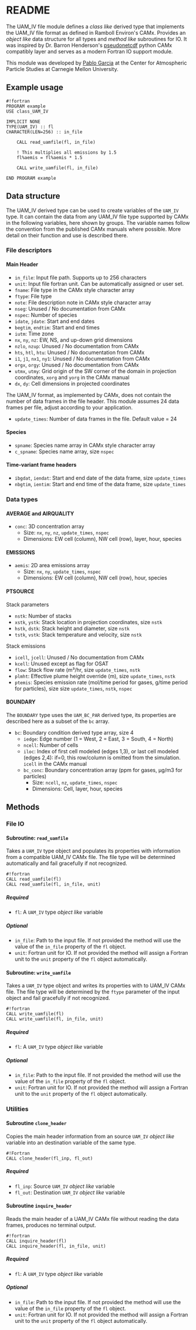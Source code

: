 # README

The UAM\_IV file module defines a *class like* derived type that implements the UAM\_IV file format as defined in Ramboll Environ's CAMx. Provides an *object like* data structure for all types and *method like* subroutines for IO. It was inspired by Dr. Barron Henderson's [pseudonetcdf](https://github.com/barronh/pseudonetcdf) python CAMx compatibly layer and serves as a modern Fortran IO support module.

This module was developed by [Pablo Garcia](pablogar@andrew.cmu.edu) at the Center for Atmospheric Particle Studies at Carnegie Mellon University.

## Example usage
```
#!fortran
PROGRAM example
USE class_UAM_IV

IMPLICIT NONE
TYPE(UAM_IV) :: fl
CHARACTER(LEN=256) :: in_file

    CALL read_uamfile(fl, in_file)

    ! This multiplies all emissions by 1.5
    fl%aemis = fl%aemis * 1.5

    CALL write_uamfile(fl, in_file)

END PROGRAM example
```

## Data structure

The UAM\_IV derived type can be used to create variables of the `UAM_IV` type. It can contain the data from any UAM\_IV file type supported by CAMx in the following variables, here shown by groups. The variable names follow the convention from the published CAMx manuals where possible. More detail on their function and use is described there.

### File descriptors

#### Main Header
* `in_file`: Input file path. Supports up to 256 characters
* `unit`: Input file fortran unit. Can be automatically assigned or user set.
* `fname`: File type in the CAMx style character array
* `ftype`: File type
* `note`: File description note in CAMx style character array
* `nseg`: Unused / No documentation from CAMx
* `nspec`: Number of species
* `idate`, `jdate`: Start and end dates
* `begtim`, `endtim`: Start and end times
* `iutm`: Time zone
* `nx`, `ny`, `nz`: EW, NS, and up-down grid dimensions
* `nzlo`, `nzup`: Unused / No documentation from CAMx
* `hts`, `htl`, `htu`: Unused / No documentation from CAMx
* `i1`, `j1`, `nx1`, `ny1`: Unused / No documentation from CAMx
* `orgx`, `orgy`: Unused / No documentation from CAMx
* `utmx`, `utmy`: Grid origin of the SW corner of the domain in projection coordinates, `xorg` and `yorg` in the CAMx manual
* `dx`, `dy`: Cell dimensions in projected coordinates

The UAM_IV format, as implemented by CAMx, does not contain the number of data frames in the file header. This module assumes 24 data frames per file, adjust according to your application.

* `update_times`: Number of data frames in the file. Default value = 24

#### Species
* `spname`: Species name array in CAMx style character array
* `c_spname`: Species name array, size `nspec`

#### Time-variant frame headers
* `ibgdat`, `iendat`: Start and end date of the data frame, size `update_times`
* `nbgtim`, `ientim`: Start and end time of the data frame, size `update_times`

### Data types

#### AVERAGE and AIRQUALITY

* `conc`: 3D concentration array
	* Size: `nx`, `ny`, `nz`, `update_times`, `nspec`
	* Dimensions: EW cell (column), NW cell (row), layer, hour, species

#### EMISSIONS

* `aemis`: 2D area emissions array
	* Size: `nx`, `ny`, `update_times`, `nspec`
	* Dimensions: EW cell (column), NW cell (row), hour, species

#### PTSOURCE
Stack parameters

* `nstk`: Number of stacks
* `xstk`, `ystk`: Stack location in projection coordinates, size `nstk`
* `hstk`, `dstk`: Stack height and diameter, size `nstk`
* `tstk`, `vstk`: Stack temperature and velocity, size `nstk`

Stack emissions

* `icell`, `jcell`: Unused / No documentation from CAMx
* `kcell`: Unused except as flag for OSAT
* `flow`: Stack flow rate (m³/hr, size `update_times`, `nstk`
* `plmht`: Effective plume height override (m), size `update_times`, `nstk`
* `ptemis`: Species emission rate (mol/time period for gases, g/time period for particles), size size `update_times`, `nstk`, `nspec`

#### BOUNDARY
The `BOUNDARY` type uses the `UAM_BC_PAR` derived type, its properties are described here as a subset of the `bc` array.

* `bc`: Boundary condition derived type array, size 4
	* `iedge`: Edge number (1 = West, 2 = East, 3 = South, 4 = North)
	* `ncell`: Number of cells
	* `iloc`: Index of first cell modeled (edges 1,3), or last cell modeled (edges 2,4): if=0, this row/column is omitted from the simulation. `icell` in the CAMx manual
	* `bc_conc`: Boundary concentration array (ppm for gases, μg/m3 for particles)
		* Size: `ncell`, `nz`, `update_times`, `nspec`
		* Dimensions: Cell, layer, hour, species

## Methods
### File IO
#### Subroutine: `read_uamfile`
Takes a `UAM_IV` type object and populates its properties with information from a compatible UAM\_IV CAMx file. The file type will be determined automatically and fail gracefully if not recognized.

```
#!fortran
CALL read_uamfile(fl)
CALL read_uamfile(fl, in_file, unit)
```
##### Required
* `fl`: A `UAM_IV` type *object like* variable
##### Optional
* `in_file`: Path to the input file. If not provided the method will use the value of the `in_file` property of the `fl` object.
* `unit`: Fortran unit for IO. If not provided the method will assign a Fortran unit to the `unit` property of the `fl` object automatically.

#### Subroutine: `write_uamfile`
Takes a `UAM_IV` type object and writes its properties with to UAM\_IV CAMx file. The file type will be determined by the `ftype` parameter of the input object and fail gracefully if not recognized.

```
#!fortran
CALL write_uamfile(fl)
CALL write_uamfile(fl, in_file, unit)
```
##### Required
* `fl`: A `UAM_IV` type *object like* variable
##### Optional
* `in_file`: Path to the input file. If not provided the method will use the value of the `in_file` property of the `fl` object.
* `unit`: Fortran unit for IO. If not provided the method will assign a Fortran unit to the `unit` property of the `fl` object automatically.

### Utilities
#### Subroutine `clone_header`
Copies the main header information from an source `UAM_IV`  *object like* variable into an destination variable of the same type.

```
#!Fortran
CALL clone_header(fl_inp, fl_out)
```
##### Required
* `fl_inp`: Source `UAM_IV`  *object like* variable
* `fl_out`: Destination `UAM_IV`  *object like* variable

#### Subroutine `inquire_header`
Reads the main header of a UAM\_IV CAMx file without reading the data frames, produces no terminal output.

```
#!fortran
CALL inquire_header(fl)
CALL inquire_header(fl, in_file, unit)
```
##### Required
* `fl`: A `UAM_IV` type *object like* variable
##### Optional
* `in_file`: Path to the input file. If not provided the method will use the value of the `in_file` property of the `fl` object.
* `unit`: Fortran unit for IO. If not provided the method will assign a Fortran unit to the `unit` property of the `fl` object automatically.